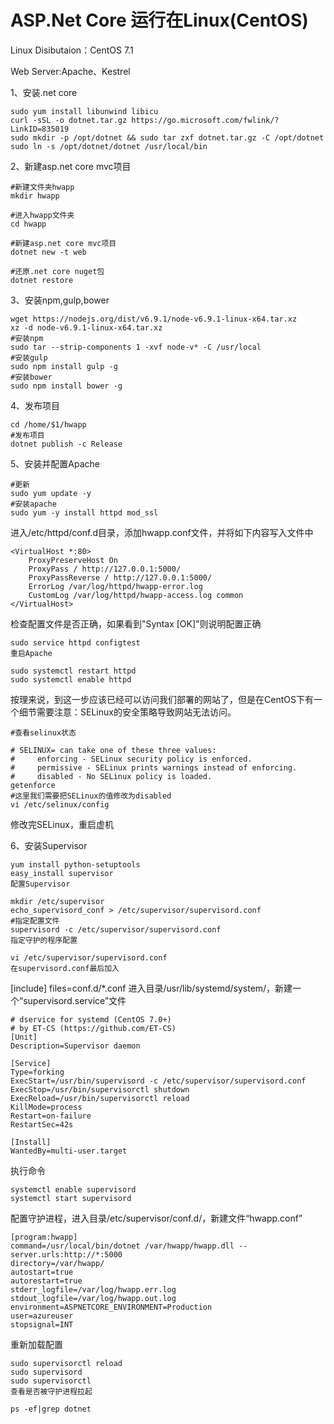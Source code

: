 # ASP.Net Core 运行在Linux(CentOS)

Linux Disibutaion：CentOS 7.1

Web Server:Apache、Kestrel

1、安装.net core

```
sudo yum install libunwind libicu
curl -sSL -o dotnet.tar.gz https://go.microsoft.com/fwlink/?LinkID=835019
sudo mkdir -p /opt/dotnet && sudo tar zxf dotnet.tar.gz -C /opt/dotnet
sudo ln -s /opt/dotnet/dotnet /usr/local/bin
```

2、新建asp.net core mvc项目

```
#新建文件夹hwapp
mkdir hwapp
  
#进入hwapp文件夹
cd hwapp
  
#新建asp.net core mvc项目
dotnet new -t web
  
#还原.net core nuget包
dotnet restore
```

3、安装npm,gulp,bower

```
wget https://nodejs.org/dist/v6.9.1/node-v6.9.1-linux-x64.tar.xz
xz -d node-v6.9.1-linux-x64.tar.xz
#安装npm
sudo tar --strip-components 1 -xvf node-v* -C /usr/local
#安装gulp
sudo npm install gulp -g
#安装bower
sudo npm install bower -g
```

4、发布项目

```
cd /home/$1/hwapp
#发布项目
dotnet publish -c Release
```

5、安装并配置Apache

```
#更新
sudo yum update -y
#安装apache
sudo yum -y install httpd mod_ssl

```

进入/etc/httpd/conf.d目录，添加hwapp.conf文件，并将如下内容写入文件中

```
<VirtualHost *:80>
    ProxyPreserveHost On
    ProxyPass / http://127.0.0.1:5000/
    ProxyPassReverse / http://127.0.0.1:5000/
    ErrorLog /var/log/httpd/hwapp-error.log
    CustomLog /var/log/httpd/hwapp-access.log common
</VirtualHost>
```

检查配置文件是否正确，如果看到"Syntax [OK]"则说明配置正确

```
sudo service httpd configtest
重启Apache

sudo systemctl restart httpd
sudo systemctl enable httpd
```

按理来说，到这一步应该已经可以访问我们部署的网站了，但是在CentOS下有一个细节需要注意：SELinux的安全策略导致网站无法访问。


```
#查看selinux状态
 
# SELINUX= can take one of these three values:
#     enforcing - SELinux security policy is enforced.
#     permissive - SELinux prints warnings instead of enforcing.
#     disabled - No SELinux policy is loaded.
getenforce
#这里我们需要把SELinux的值修改为disabled
vi /etc/selinux/config
```

修改完SELinux，重启虚机

6、安装Supervisor

```
yum install python-setuptools
easy_install supervisor
配置Supervisor
```
```
mkdir /etc/supervisor
echo_supervisord_conf > /etc/supervisor/supervisord.conf
#指定配置文件
supervisord -c /etc/supervisor/supervisord.conf
指定守护的程序配置
```

```
vi /etc/supervisor/supervisord.conf
在supervisord.conf最后加入
```

[include]
files=conf.d/*.conf
进入目录/usr/lib/systemd/system/，新建一个“supervisord.service”文件


```
# dservice for systemd (CentOS 7.0+)
# by ET-CS (https://github.com/ET-CS)
[Unit]
Description=Supervisor daemon
 
[Service]
Type=forking
ExecStart=/usr/bin/supervisord -c /etc/supervisor/supervisord.conf
ExecStop=/usr/bin/supervisorctl shutdown
ExecReload=/usr/bin/supervisorctl reload
KillMode=process
Restart=on-failure
RestartSec=42s
 
[Install]
WantedBy=multi-user.target
```
执行命令
```
systemctl enable supervisord
systemctl start supervisord
```

配置守护进程，进入目录/etc/supervisor/conf.d/，新建文件“hwapp.conf”

```
[program:hwapp]
command=/usr/local/bin/dotnet /var/hwapp/hwapp.dll --server.urls:http://*:5000
directory=/var/hwapp/
autostart=true
autorestart=true
stderr_logfile=/var/log/hwapp.err.log
stdout_logfile=/var/log/hwapp.out.log
environment=ASPNETCORE_ENVIRONMENT=Production
user=azureuser
stopsignal=INT
```

重新加载配置

```
sudo supervisorctl reload
sudo supervisord
sudo supervisorctl
查看是否被守护进程拉起
```

```
ps -ef|grep dotnet
```